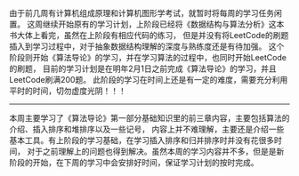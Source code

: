 由于前几周有计算机组成原理和计算机图形学考试，就暂时将每周的学习任务闲置。
这周继续开始原有的学习计划，上阶段已经将《数据结构与算法分析》这本书大体上看完，虽然在上阶段有相应代码的练习，
但是并没有将LeetCode的刷题插入到学习过程中，对于抽象数据结构理解的深度与熟练度还是有待加强。
这个阶段则开始《算法导论》的学习，并在学习算法的过程中，也同时开始LeetCode的刷题，
目前的学习计划是在明年2月1日之前完成《算法导论》的学习，并且LeetCode刷满200题。
此阶段的学习在时间上还是有一定的难度，需要充分利用平时的时间，切勿虚度光阴！！！

------------------------------------------------------------------------------
本周主要学习了《算法导论》第一部分基础知识里的前三章内容，主要包括算法的介绍、插入排序和堆排序以及一些记号，
内容上并不难理解，主要还是介绍一些基本工具。有上阶段的学习基础，在学习插入排序和归并排序时并没有花很多时间，
对于之前理解上的问题也得到解决。虽然本周的学习内容并不多，但是是新阶段的开始，在下周的学习中会安排好时间，保证学习计划的按时完成。
